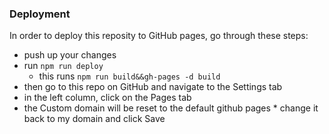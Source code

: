 
### Deployment

In order to deploy this reposity to GitHub pages, go through these steps:
* push up your changes
* run `npm run deploy`
    * this runs `npm run build&&gh-pages -d build`
* then go to this repo on GitHub and navigate to the Settings tab
* in the left column, click on the Pages tab
* the Custom domain will be reset to the default github pages * change it back to my domain and click Save
